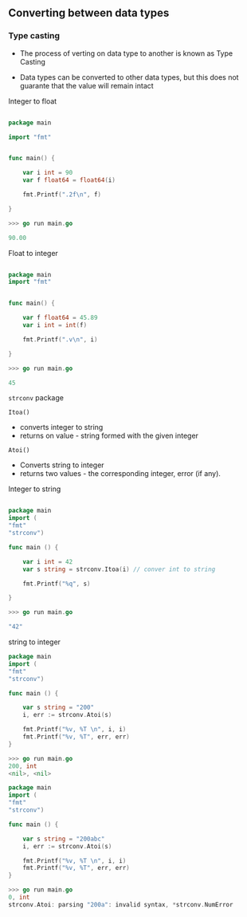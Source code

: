 ## Converting between data types

### Type casting

- The process of verting on data type to another is known as Type Casting

- Data types can be converted to other data types, but this does not guarante that the value will remain intact



Integer to float


```go

package main

import "fmt"


func main() {

    var i int = 90
    var f float64 = float64(i)

    fmt.Printf(".2f\n", f)

}

>>> go run main.go

90.00
```


Float to integer


```go

package main
import "fmt"


func main() {

    var f float64 = 45.89
    var i int = int(f)

    fmt.Printf(".v\n", i)

}

>>> go run main.go

45
```


`strconv` package

`Itoa()`
- converts integer to string
- returns on value - string formed with the given integer

`Atoi()`
- Converts string to integer
- returns two values - the corresponding integer, error (if any).



Integer to string


```go

package main
import (
"fmt"
"strconv")

func main () {

    var i int = 42
    var s string = strconv.Itoa(i) // conver int to string

    fmt.Printf("%q", s)

}

>>> go run main.go

"42"
```

string to integer

```go
package main
import (
"fmt"
"strconv")

func main () {

    var s string = "200"
    i, err := strconv.Atoi(s)

    fmt.Printf("%v, %T \n", i, i)
    fmt.Printf("%v, %T", err, err)
}

>>> go run main.go
200, int
<nil>, <nil>

```



```go
package main
import (
"fmt"
"strconv")

func main () {

    var s string = "200abc"
    i, err := strconv.Atoi(s)

    fmt.Printf("%v, %T \n", i, i)
    fmt.Printf("%v, %T", err, err)
}

>>> go run main.go
0, int
strconv.Atoi: parsing "200a": invalid syntax, *strconv.NumError

```
